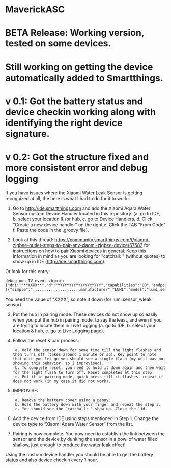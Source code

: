 # MaverickASC
# BETA Release: Working version, tested on some devices.
# Still working on getting the device automatically added to Smartthings.
# v 0.1: Got the battery status and device checkin working along with identifying the right device signature.
# v 0.2: Got the structure fixed and more consistent error and debug logging

If you have issues where the Xiaomi Water Leak Sensor is getting recognized at all, the here is what I had to do for it to work:

1. Go to http://ide.smartthings.com and add the Xiaomi Aqara Water Sensor custom Device Handler located in this repository. (a. go to IDE, b. select your location & /or hub, c. go to Device Handlers, d. Click "Create a new device handler" on the right e. Click the TAB "From Code" f. Paste the code in the .groovy file).

2. Look at this thread: https://community.smartthings.com/t/xiaomi-zigbee-outlet-steps-to-pair-any-xiaomi-zigbee-device/67582 for instructions on how to pair Xiaomi devices in general. Keep this information in mind as you are looking for "catchall: " (without quotes) to show up in IDE (http://ide.smartthings.com).

Or look for this entry:

	debug non-TV event zbjoin: {"dni":"**XXXX**","d":"YYYYYYYYYYYYYYYYYYY","capabilities":"80","endpoints":[{"simple":".....................manufacturer":"LUMI","model":"lumi.sensor_wleak.aq1"}],"parent":"FFFF","joinType":255}

You need the value of “XXXX”, so note it down (for lumi.sensor_wleak sensor).

3. Put the hub in pairing mode. These devices do not show up so easily when you put the hub in pairing mode, to say the least, and even if you are trying to locate them in Live Logging (a. go to IDE, b. select your location & hub, c. go to Live Logging page).

4. Follow the reset & pair process:

		a. Hold the sensor down for some time till the light flashes and then turns off (takes around 1 minute or so). Key point to note that once you let go you should see a single flash (my unit was not showing this behavior, so i improvised).
		b. To complete reset, you need to hold it down again and then wait for the light flash to turn off. Reset completes at this step.
		c. Put it in pairing mode, quick press till it flashes, repeat if does not work (in my case it did not work).
		
5. IMPROVISE:

		a. Remove the battery cover using a penny.
		b. Hold the battery down with your finger and repeat the step 3.
		c. You should see the "catchall: " show up. Close the lid.
		
6. Add the device from IDE using steps mentioned in Step 1. Change the device type to “Xiaomi Aqara Water Sensor” from the list.
6. Pairing is now complete. You now need to establish the link between the sensor and the device by dunking the sensor in a bowl of water filled shallow, just enough to produce the water leak effect!

Using the custom device handler you should be able to get the battery status and also device checkin every 1 hour.
